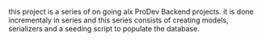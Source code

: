 this project is a series of on going alx ProDev Backend projects. it is done incrementaly in series and this series consists of creating models, serializers and a seeding script to populate the database.
